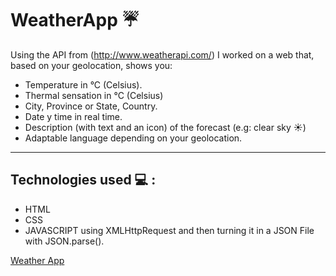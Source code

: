 # WeatherApp :umbrella:
Using the API from (http://www.weatherapi.com/) I worked on a web that, based on your geolocation, shows you:

  * Temperature in °C (Celsius).
  * Thermal sensation in °C (Celsius)
  * City, Province or State, Country.
  * Date y time in real time.
  * Description (with text and an icon) of the forecast (e.g: clear sky :sunny:)
  * Adaptable language depending on your geolocation.
  
  
---

## Technologies used :computer: :

  * HTML
  * CSS
  * JAVASCRIPT using XMLHttpRequest and then turning it in a  JSON File with JSON.parse().

[Weather App](https://gabrielcerri.github.io/Weather/)


